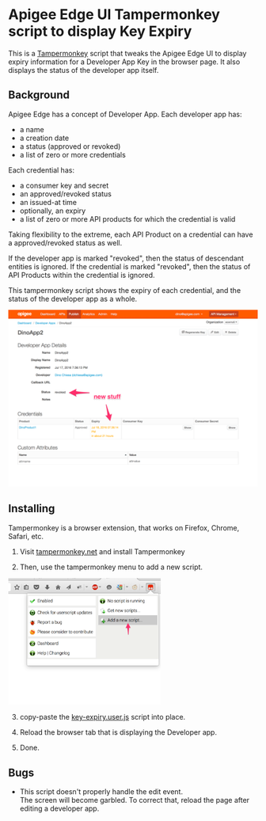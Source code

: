 # Apigee Edge UI Tampermonkey script to display Key Expiry

This is a [Tampermonkey](https://tampermonkey.net/) script that tweaks
the Apigee Edge UI to display expiry information for a Developer App Key in the browser
page.  It also displays the status of the developer app itself.

## Background

Apigee Edge has a concept of Developer App. Each developer app has:

* a name
* a creation date
* a status (approved or revoked)
* a list of zero or more credentials

Each credential has:

* a consumer key and secret
* an approved/revoked status
* an issued-at time
* optionally, an expiry
* a list of zero or more API products for which the credential is valid

Taking flexibility to the extreme, each API Product on a credential can have a approved/revoked status as well.

If the developer app is marked "revoked", then the status of descendant entities is ignored.
If the credential is marked "revoked", then the status of API Products within the credential is ignored.

This tampermonkey script shows the expiry of each credential, and the status of the developer app as a whole. 

![screengrab](img/tampermonkey-key-expiry-example-1.png)


## Installing

Tampermonkey is a browser extension, that works on Firefox, Chrome, Safari, etc.

1. Visit  [tampermonkey.net](https://tampermonkey.net/) and install Tampermonkey

2. Then, use the tampermonkey menu to add a new script.
  <img src="img/tm-add-new-script.png" style='max-width:308px;'>

3. copy-paste the [key-expiry.user.js](lib/key-expiry.user.js) script into place.

4. Reload the browser tab that is displaying the Developer app.

5. Done.


## Bugs

* This script doesn't properly handle the edit event.  
  The screen will become garbled. To correct that, reload the page after editing a developer app. 

